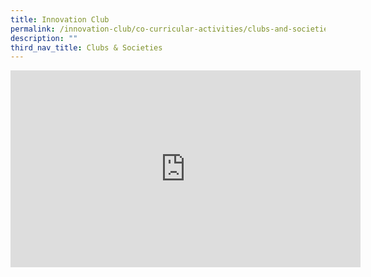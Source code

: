 ```yaml
---
title: Innovation Club
permalink: /innovation-club/co-curricular-activities/clubs-and-societies/permalink/
description: ""
third_nav_title: Clubs & Societies
---
```

<iframe width="560" height="315" src="https://www.youtube.com/embed/Z8k8-UxC7ik" title="YouTube video player" frameborder="0" allow="accelerometer; autoplay; clipboard-write; encrypted-media; gyroscope; picture-in-picture" allowfullscreen></iframe>